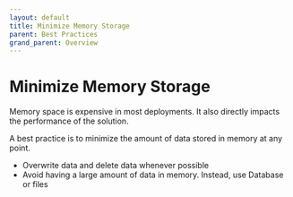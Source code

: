 ```yaml
---
layout: default
title: Minimize Memory Storage
parent: Best Practices
grand_parent: Overview
---
```


# Minimize Memory Storage
Memory space is expensive in most deployments.  It also directly impacts the performance of the solution.

A best practice is to minimize the amount of data stored in memory at any point.

* Overwrite data and delete data whenever possible
* Avoid having a large amount of data in memory. Instead, use Database or files

